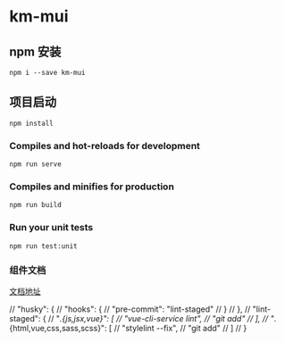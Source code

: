 # km-mui
## npm 安装
```
npm i --save km-mui
```

## 项目启动
```
npm install
```

### Compiles and hot-reloads for development
```
npm run serve
```

### Compiles and minifies for production
```
npm run build
```

### Run your unit tests
```
npm run test:unit
```

### 组件文档
[文档地址](https://rsnowing.github.io/km-mui/#/)


  // "husky": {
  //   "hooks": {
  //     "pre-commit": "lint-staged"
  //   }
  // },
  // "lint-staged": {
  //   "*.{js,jsx,vue}": [
  //     "vue-cli-service lint",
  //     "git add"
  //   ],
  //   "*.{html,vue,css,sass,scss}": [
  //     "stylelint --fix",
  //     "git add"
  //   ]
  // }
